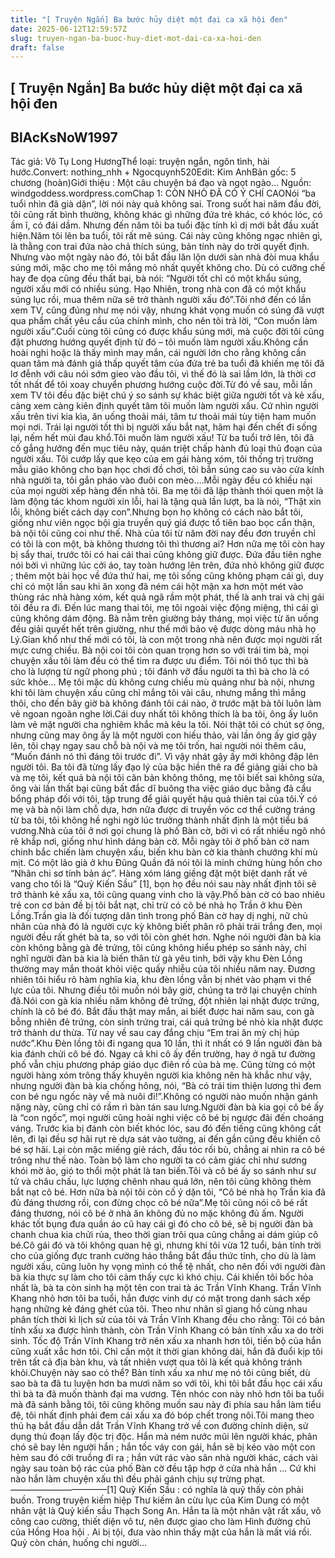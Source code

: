 ```yaml
---
title: "[ Truyện Ngắn] Ba bước hủy diệt một đại ca xã hội đen"
date: 2025-06-12T12:59:57Z
slug: truyen-ngan-ba-buoc-huy-diet-mot-dai-ca-xa-hoi-den
draft: false
---
```


## [ Truyện Ngắn] Ba bước hủy diệt một đại ca xã hội đen

## BlAcKsNoW1997

Tác giả: Vô Tụ Long HươngThể loại: truyện ngắn, ngôn tình, hài hước.Convert: nothing_nhh + Ngocquynh520Edit: Kim AnhBản gốc: 5 chương (hoàn)Giới thiệu : Một câu chuyện bá đạo và ngọt ngào...
Nguồn: windgoddess.wordpress.comChap 1: CÒN NHỎ ĐÃ CÓ Ý CHÍ CAONói “ba tuổi nhìn đã già dặn”, lời nói này quả không sai. Trong suốt hai năm đầu đời, tôi cũng rất bình thường, không khác gì những đứa trẻ khác, có khóc lóc, có ầm ĩ, có đái dầm. Nhưng đến năm tôi ba tuổi đặc tính kì dị mới bắt đầu xuất hiện.Năm tôi lên ba tuổi, tôi rất mê súng. Cái này cũng không ngạc nhiên gì, là thằng con trai đứa nào chả thích súng, bản tính này do trời quyết định. Nhưng vào một ngày nào đó, tôi bắt đầu lăn lộn dưới sàn nhà đòi mua khẩu súng mới, mặc cho mẹ tôi mắng mỏ nhất quyết không cho. Dù có cưỡng chế hay đe dọa cũng đều thất bại, bà nói: “Người tốt chỉ có một khẩu súng, người xấu mới có nhiều súng. Hạo Nhiên, trong nhà con đã có một khẩu súng lục rồi, mua thêm nữa sẽ trở thành người xấu đó”.Tôi nhớ đến có lần xem TV, cũng đúng như mẹ nói vậy, nhưng khát vọng muốn có súng đã vượt qua phẩm chất yêu cầu của chính mình, cho nên tôi trả lời, “Con muốn làm người xấu”.Cuối cùng tôi cũng có được khẩu súng mới, mà cuộc đời tôi cũng đặt phương hướng quyết định từ đó – tôi muốn làm người xấu.Không cần hoài nghi hoặc là thấy mình may mắn, cái người lớn cho rằng không cần quan tâm mà đánh giá thấp quyết tâm của đứa trẻ ba tuổi đã khiến mẹ tôi đã lơ đễnh với câu nói sớm gieo vào đầu tôi, vì thế đó là sai lầm lớn, là thời cơ tốt nhất để tôi xoay chuyển phương hướng cuộc đời.Từ đó về sau, mỗi lần xem TV tôi đều đặc biệt chú ý so sánh sự khác biệt giữa người tốt và kẻ xấu, càng xem càng kiên định quyết tâm tôi muốn làm người xấu. Cứ nhìn người xấu trên tivi kia kìa, ăn uống thoải mái, tâm tư thoải mái tùy tiện ham muốn mọi nơi. Trái lại người tốt thì bị người xấu bắt nạt, hãm hại đến chết đi sống lại, nếm hết mùi đau khổ.Tôi muốn làm người xấu! Từ ba tuổi trở lên, tôi đã cố gắng hướng đến mục tiêu này, quán triệt chấp hành đủ loại thủ đoạn của người xấu. Tôi cướp lấy que kẹo của em gái hàng xóm, tôi thống trị trường mẫu giáo không cho bạn học chơi đồ chơi, tôi bắn súng cao su vào cửa kính nhà người ta, tôi gắn pháo vào đuôi con mèo….Mỗi ngày đều có khiếu nại của mọi người xếp hàng đến nhà tôi. Ba mẹ tôi đã lập thành thói quen một là làm động tác khom người xin lỗi, hai là tặng quà lần lượt, ba là nói, “Thật xin lỗi, không biết cách dạy con”.Nhưng bọn họ không có cách nào bắt tôi, giống như viên ngọc bội gia truyền quý giá được tổ tiên bao bọc cẩn thận, bà nội tôi cũng coi như thế. Nhà của tôi từ năm đời nay đều đơn truyền chỉ có tôi là con một, bà không thương tôi thì thương ai? Hơn nữa mẹ tôi còn hay bị sẩy thai, trước tôi có hai cái thai cũng không giữ được. Đứa đầu tiên nghe nói bởi vì những lúc cởi áo, tay toàn hướng lên trên, đứa nhỏ không giữ được ; thêm một bài học về đứa thứ hai, mẹ tôi sống cũng không phạm cái gì, duy chỉ có một lần sau khi ăn xong đã ném cái hột mận xa hơn một mét vào thùng rác nhà hàng xóm, kết quả ngã rầm một phát, thế là anh trai và chị gái tôi đều ra đi. Đến lúc mang thai tôi, mẹ tôi ngoài việc động miệng, thì cái gì cũng không dám động. Bà nằm trên giường bảy tháng, mọi việc từ ăn uống đều giải quyết hết trên giường, như thế mới bảo vệ được dòng máu nhà họ Lý.Gian khổ như thế mới có tôi, là con một trong nhà nên được mọi người rất mực cưng chiều. Bà nội coi tôi còn quan trọng hơn so với trái tim bà, mọi chuyện xấu tôi làm đều có thể tìm ra được ưu điểm. Tôi nói thô tục thì bà cho là lượng từ ngữ phong phú ; tôi đánh vỡ đầu người ta thì bà cho là có sức khỏe… Mẹ tôi mặc dù không cưng chiều mù quáng như bà nội, nhưng khi tôi làm chuyện xấu cũng chỉ mắng tôi vài câu, nhưng mắng thì mắng thôi, cho đến bây giờ bà không đánh tôi cái nào, ở trước mặt bà tôi luôn làm vẻ ngoan ngoãn nghe lời.Cái duy nhất tôi không thích là ba tôi, ông ấy luôn làm vẻ mặt người cha nghiêm khắc mà kêu la tôi. Nói thật tôi có chút sợ ông, nhưng cũng may ông ấy là một người con hiếu thảo, vài lần ông ấy giơ gậy lên, tôi chạy ngay sau chỗ bà nội và mẹ tôi trốn, hai người nói thêm câu, “Muốn đánh nó thì đáng tôi trước đi”. Vì vậy nhát gậy ấy mới không đập lên người tôi. Ba tôi đã từng lấy đạo lý của bậc hiền thê ra để giảng giải cho bà và mẹ tôi, kết quả bà nội tôi căn bản không thông, mẹ tôi biết sai không sửa, ông vài lần thất bại cũng bất đắc dĩ buông tha việc giáo dục bằng đả cẩu bổng pháp đối với tôi, tập trung để giải quyết hậu quả thiên tai của tôi.Ỷ có mẹ và bà nội làm chỗ dựa, hơn nữa được di truyền vóc cơ thể cường tráng từ ba tôi, tôi không hề nghi ngờ lúc trưởng thành nhất định là một tiểu bá vương.Nhà của tôi ở nơi gọi chung là phố Bàn cờ, bởi vì có rất nhiều ngõ nhỏ rẽ khắp nơi, giống như hình dáng bàn cờ. Mỗi ngày tôi ở phố bàn cờ nam chinh bắc chiến làm chuyện xấu, biến khu bàn cờ kia thành chướng khí mù mịt. Có một lão già ở khu Đũng Quần đã nói tôi là minh chứng hùng hồn cho “Nhân chi sơ tính bản ác”. Hàng xóm láng giềng đặt một biệt danh rất vẻ vang cho tôi là “Quỷ Kiến Sầu” [1], bọn họ đều nói sau này nhất định tôi sẽ trở thành kẻ xấu xa, tôi cũng quang vinh cho là vậy.Phố bàn cờ có bao nhiêu trẻ con cơ bản đề bị tôi bắt nạt, chỉ trừ có cô bé nhà họ Trần ở khu Đèn Lồng.Trần gia là đối tượng dân tình trong phố Bàn cờ hay dị nghị, nữ chủ nhân của nhà đó là người cực kỳ không biết phân rõ phải trái trắng đen, mọi người đều rất ghét bà ta, so với tôi còn ghét hơn. Nghe nói người đàn bà kia còn không bằng gà đẻ trứng, tôi cũng không hiểu phép so sánh này, chỉ nghĩ người đàn bà kia là biến thân từ gà yêu tinh, bởi vậy khu Đèn Lồng thường may mắn thoát khỏi việc quấy nhiễu của tôi nhiều năm nay. Đương nhiên tôi hiểu rõ hàm nghĩa kia, khu đèn lồng vẫn bị nhét vào phạm vi thế lực của tôi. Nhưng điều tôi muốn nói bây giờ, chúng ta trở lại chuyện chính đã.Nói con gà kia nhiều năm không đẻ trứng, đột nhiên lại nhặt được trứng, chính là cô bé đó. Bắt đầu thật may mắn, ai biết được hai năm sau, con gà bỗng nhiên đẻ trứng, còn sinh trứng trai, cái quả trứng bé nhỏ kia nhặt được trở thành dư thừa. Từ nay về sau cay đắng chịu “Em trai ăn mỳ chị húp nước”.Khu Đèn lồng tôi đi ngang qua 10 lần, thì ít nhất có 9 lần người đàn bà kia đánh chửi cô bé đó. Ngay cả khi cô ấy đến trường, hay ở ngã tư đường phố vẫn chịu phương pháp giáo dục điên rồ của bà mẹ. Cũng từng có một người hàng xóm trông thấy khuyên người kia không nên hà khắc như vậy, nhưng người đàn bà kia chống hông, nói, “Bà có trái tim thiện lương thì đem con bé ngu ngốc này về mà nuôi đi!”.Không có người nào muốn nhận gánh nặng này, cũng chỉ có rầm rì bàn tán sau lưng.Người đàn bà kia gọi cô bé ấy là “con ngốc”, mọi người cũng hoài nghi việc cô bé bị ngược đãi đến choáng váng. Trước kia bị đánh còn biết khóc lóc, sau đó đến tiếng cũng không cất lên, đi lại đều sợ hãi rụt rè dựa sát vào tường, ai đến gần cũng đều khiến cô bé sợ hãi. Lại còn mặc miếng giẻ rách, đầu tóc rối bù, chẳng ai nhìn ra cô bé trông như thế nào. Toàn bộ làm cho người ta có cảm giác chỉ như sương khói mờ ảo, gió to thổi một phát là tan biến.Tôi và cô bé ấy so sánh như sư tử và châu chấu, lực lượng chênh nhau quá lớn, nên tôi cũng không thèm bắt nạt cô bé. Hơn nữa bà nội tôi còn cố ý dặn tôi, “Cô bé nhà họ Trần kia đã đủ đáng thương rồi, con đừng chọc cô bé nữa”.Mẹ tôi cũng nói cô bé rất đáng thương, nói cô bé ở nhà ăn không đủ no mặc không đủ ấm. Người khác tốt bụng đưa quần áo cũ hay cái gì đó cho cô bé, sẽ bị người đàn bà chanh chua kia chửi rủa, theo thời gian trôi qua cũng chẳng ai dám giúp cô bé.Cô gái đó và tôi không quan hệ gì, nhưng khi tôi vừa 12 tuổi, bản tính trời cho của giống đực tranh cường háo thắng bắt đầu thức tỉnh, cho dù là làm người xấu, cũng luôn hy vọng mình có thể tệ nhất, cho nên đối với người đàn bà kia thực sự làm cho tôi cảm thấy cực kì khó chịu. Cái khiến tôi bốc hỏa nhất là, bà ta còn sinh hạ một tên con trai tà ác Trần Vĩnh Khang. Trần Vĩnh Khang nhỏ hơn tôi ba tuổi, hắn được vinh dự có mặt trong danh sách xếp hạng những kẻ đáng ghét của tôi. Theo như nhân sĩ giang hồ cùng nhau phân tích thời kì lịch sử của tôi và Trần Vĩnh Khang đều cho rằng: Tôi có bản tính xấu xa được hình thành, còn Trần Vĩnh Khang có bản tính xấu xa do trời sinh. Tốc độ Trần Vĩnh Khang trở nên xấu xa nhanh hơn tôi, tiến bộ của hắn cũng xuất xắc hơn tôi. Chỉ cần một ít thời gian không dài, hắn đã đuổi kịp tôi trên tất cả địa bàn khu, và tất nhiên vượt qua tôi là kết quả không tránh khỏi.Chuyện này sao có thể? Bản tính xấu xa như mẹ nó tôi cũng biết, dù sao bà ta đã tu luyện hơn ba mươi năm so với tôi, khi tôi bắt đầu học cái xấu thì bà ta đã muốn thành đại ma vương. Tên nhóc con này nhỏ hơn tôi ba tuổi mà đã sánh bằng tôi, tôi cũng không muốn sau này đi phía sau hắn làm tiểu đệ, tôi nhất định phải đem cái xấu xa đó bóp chết trong nôi.Tôi mang theo thủ hạ bắt đầu dẫn dắt Trần Vĩnh Khang trở về con đường chính diện, sử dụng thủ đoạn lấy độc trị độc. Hắn mà ném nước mũi lên người khác, phân chó sẽ bay lên người hắn ; hắn tốc váy con gái, hắn sẽ bị kéo vào một con hẻm sau đó cởi truồng đi ra ; hắn vứt rác vào sân nhà người khác, cách vài ngày sau toàn bộ rác của phố Bàn cờ đều tập hợp ở cửa nhà hắn … Cứ khi nào hắn làm chuyện xấu thì đều phải gánh chịu sự trừng phạt.———————————[1] Quỷ Kiến Sầu : có nghĩa là quỷ thấy còn phải buồn. Trong truyện kiếm hiệp Thư kiếm ân cừu lục của Kim Dung có một nhân vật là Quỷ kiến sầu Thạch Song An. Hắn ta là một nhân vật rất xấu, võ công cao cường, thiết diện vô tư, nên được giao cho làm Hình đường chủ của Hồng Hoa hội . Ai bị tội, đưa vào nhìn thấy mặt của hắn là mất viá rồi. Quỷ còn chán, huống chi người…